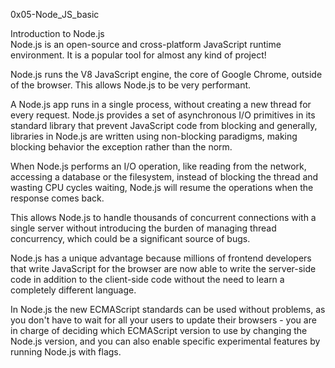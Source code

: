 0x05-Node_JS_basic<br>

Introduction to Node.js<br>
Node.js is an open-source and cross-platform JavaScript runtime environment. It is a popular tool for almost any kind of project!<br>

Node.js runs the V8 JavaScript engine, the core of Google Chrome, outside of the browser. This allows Node.js to be very performant.<br>

A Node.js app runs in a single process, without creating a new thread for every request. Node.js provides a set of asynchronous I/O primitives in its standard library that prevent JavaScript code from blocking and generally, libraries in Node.js are written using non-blocking paradigms, making blocking behavior the exception rather than the norm.<br>

When Node.js performs an I/O operation, like reading from the network, accessing a database or the filesystem, instead of blocking the thread and wasting CPU cycles waiting, Node.js will resume the operations when the response comes back.<br>

This allows Node.js to handle thousands of concurrent connections with a single server without introducing the burden of managing thread concurrency, which could be a significant source of bugs.<br>

Node.js has a unique advantage because millions of frontend developers that write JavaScript for the browser are now able to write the server-side code in addition to the client-side code without the need to learn a completely different language.<br>

In Node.js the new ECMAScript standards can be used without problems, as you don't have to wait for all your users to update their browsers - you are in charge of deciding which ECMAScript version to use by changing the Node.js version, and you can also enable specific experimental features by running Node.js with flags.<br>


